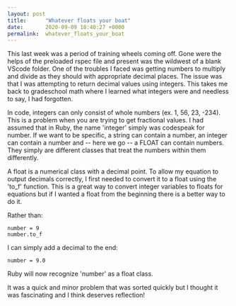 ```yaml
---
layout: post
title:      "Whatever floats your boat"
date:       2020-09-09 18:40:27 +0000
permalink:  whatever_floats_your_boat
---
```



This last week was a period of training wheels coming off. Gone were the helps of the preloaded rspec file and present was the wildwest of a blank VScode folder. One of the troubles I faced was getting numbers to multiply and divide as they should with appropriate decimal places. The issue was that I was attempting to return decimal values using integers. This takes me back to gradeschool math where I learned what integers were and needless to say, I had forgotten.

In code, integers can only consist of whole numbers (ex. 1, 56, 23, -234). This is a problem when you are trying to get fractional values. I had assumed that in Ruby, the name 'integer' simply was codespeak for number. If we want to be specific, a string can contain a number, an integer can contain a number and -- here we go -- a FLOAT can contain numbers. They simply are different classes that treat the numbers within them differently.

A float is a numerical class with a decimal point. To allow my equation to output decimals correctly, I first needed to convert it to a float using the 'to_f' function. This is a great way to convert integer variables to floats for equations but if I wanted a float from the beginning there is a better way to do it.

Rather than:

    number = 9
    number.to_f

I can simply add a decimal to the end:

    number = 9.0

Ruby will now recognize 'number'  as a float class.

It was a quick and minor problem that was sorted quickly but I thought it was fascinating and I think deserves reflection!
